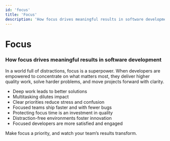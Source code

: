 ```yaml
---
id: 'focus'
title: 'Focus'
description: 'How focus drives meaningful results in software development'
---
```


# Focus

### How focus drives meaningful results in software development

In a world full of distractions, focus is a superpower. When developers are empowered to concentrate on what matters most, they deliver higher quality work, solve harder problems, and move projects forward with clarity.

- Deep work leads to better solutions
- Multitasking dilutes impact
- Clear priorities reduce stress and confusion
- Focused teams ship faster and with fewer bugs
- Protecting focus time is an investment in quality
- Distraction-free environments foster innovation
- Focused developers are more satisfied and engaged

Make focus a priority, and watch your team’s results transform.
